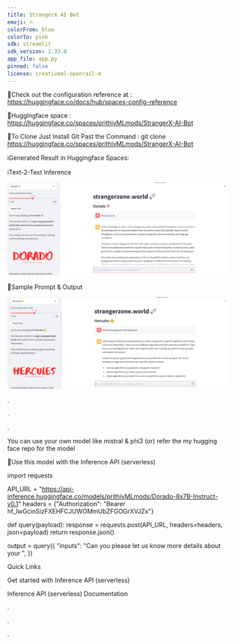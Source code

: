 ```yaml
---
title: StrangerX AI Bot
emoji: 🔥
colorFrom: blue
colorTo: pink
sdk: streamlit
sdk_version: 1.33.0
app_file: app.py
pinned: false
license: creativeml-openrail-m
---
```


🚀Check out the configuration reference at : https://huggingface.co/docs/hub/spaces-config-reference

🚀Huggingface space : https://huggingface.co/spaces/prithivMLmods/StrangerX-AI-Bot

🚀To Clone Just Install Git Past the Command : git clone https://huggingface.co/spaces/prithivMLmods/StrangerX-AI-Bot

ℹ️Generated Result in Huggingface Spaces:

ℹ️Text-2-Text Inference

![alt text](assets/1.png)

🔮Sample Prompt & Output

![alt text](assets/2.png)


.

.

.

You can use your own model like mistral & phi3 (or) refer the my hugging face repo for the model 


🥤Use this model with the Inference API (serverless)


import requests

API_URL = "https://api-inference.huggingface.co/models/prithivMLmods/Dorado-8x7B-Instruct-v0.1"
headers = {"Authorization": "Bearer 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"}

def query(payload):
	response = requests.post(API_URL, headers=headers, json=payload)
	return response.json()
	
output = query({
	"inputs": "Can you please let us know more details about your ",
})

Quick Links

Get started with Inference API (serverless)

Inference API (serverless) Documentation

.

.

.


